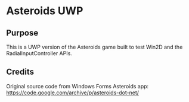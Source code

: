 # Asteroids UWP

## Purpose
This is a UWP version of the Asteroids game built to test Win2D and the RadialInputController APIs.

## Credits
Original source code from Windows Forms Asteroids app: https://code.google.com/archive/p/asteroids-dot-net/
